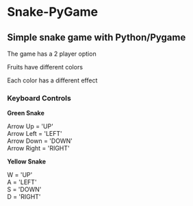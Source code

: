 # Snake-PyGame
## Simple snake game with Python/Pygame

<p>The game has a 2 player option</p>
<p>Fruits have different colors</p>
<p>Each color has a different effect</p>

### Keyboard Controls
**<p>Green Snake</p>**
<p>Arrow Up = 'UP'<br>Arrow Left = 'LEFT'<br>Arrow Down = 'DOWN'<br>Arrow Right = 'RIGHT'</p>

**<p>Yellow Snake</p>**
<p>W = 'UP'<br>A = 'LEFT'<br>S = 'DOWN'<br>D = 'RIGHT'</p>
